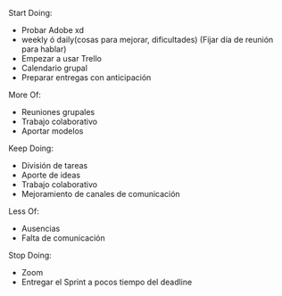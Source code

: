 Start Doing:
- Probar Adobe xd
- weekly ó daily(cosas para mejorar, dificultades) (Fijar día de reunión para hablar)
- Empezar a usar Trello
- Calendario grupal
- Preparar entregas con anticipación

More Of:
- Reuniones grupales
- Trabajo colaborativo
- Aportar modelos

Keep Doing:
- División de tareas
- Aporte de ideas
- Trabajo colaborativo
- Mejoramiento de canales de comunicación

Less Of:
- Ausencias
- Falta de comunicación

Stop Doing:
- Zoom
- Entregar el Sprint a pocos tiempo del deadline